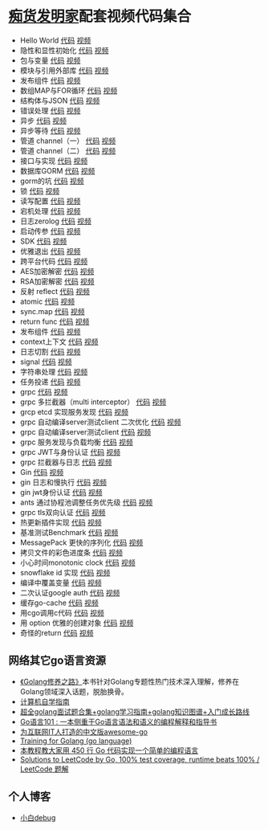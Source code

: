 # [痴货发明家](https://space.bilibili.com/401571418)配套视频代码集合

* Hello World
[代码](./go%E8%AF%AD%E8%A8%80/hello%20world/)
[视频](https://www.bilibili.com/video/BV1eU4y1C7sr)
* 隐性和显性初始化
[代码](./go%E8%AF%AD%E8%A8%80/%E9%9A%90%E6%80%A7%E5%92%8C%E6%98%BE%E6%80%A7%E5%88%9D%E5%A7%8B%E5%8C%96/)
[视频](https://www.bilibili.com/video/BV1bd4y1K7ac)
* 包与变量
[代码](./go%E8%AF%AD%E8%A8%80/%E5%8C%85%E4%B8%8E%E5%8F%98%E9%87%8F/)
[视频](https://www.bilibili.com/video/BV1eg411k7hH)
* 模块与引用外部库
[代码](./go%E8%AF%AD%E8%A8%80/%E6%A8%A1%E5%9D%97%E4%B8%8E%E5%BC%95%E7%94%A8%E5%A4%96%E9%83%A8%E5%BA%93/)
[视频](https://www.bilibili.com/video/BV18v4y1c7bw)
* 发布组件
[代码](./go%E8%AF%AD%E8%A8%80/%E5%8F%91%E5%B8%83%E7%BB%84%E4%BB%B6/)
[视频](https://www.bilibili.com/video/BV1sd4y1G7Xz)
* 数组MAP与FOR循环
[代码](./go%E8%AF%AD%E8%A8%80/%E6%95%B0%E7%BB%84MAP%E4%B8%8EFOR%E5%BE%AA%E7%8E%AF/)
[视频](https://www.bilibili.com/video/BV1sV4y1472Z)
* 结构体与JSON
[代码](./go%E8%AF%AD%E8%A8%80/%E7%BB%93%E6%9E%84%E4%BD%93%E4%B8%8EJSON/)
[视频](https://www.bilibili.com/video/BV11v4y1F7CR)
* 错误处理
[代码](./go%E8%AF%AD%E8%A8%80/%E9%94%99%E8%AF%AF%E5%A4%84%E7%90%86/)
[视频](https://www.bilibili.com/video/BV1hP411L72j)
* 异步
[代码](./go%E8%AF%AD%E8%A8%80/%E5%BC%82%E6%AD%A5/)
[视频](https://www.bilibili.com/video/BV1Td4y1P7WF)
* 异步等待
[代码](./go%E8%AF%AD%E8%A8%80/%E5%BC%82%E6%AD%A5%E7%AD%89%E5%BE%85/)
[视频](https://www.bilibili.com/video/BV1rN4y1G7ri)
* 管道 channel（一）
[代码](./go%E8%AF%AD%E8%A8%80/%E7%AE%A1%E9%81%93%20channel%EF%BC%88%E4%B8%80%EF%BC%89/)
[视频](https://www.bilibili.com/video/BV13a411N7o5)
* 管道 channel（二）
[代码](./go%E8%AF%AD%E8%A8%80/%E7%AE%A1%E9%81%93%20channel%EF%BC%88%E4%BA%8C%EF%BC%89/)
[视频](https://www.bilibili.com/video/BV1PP411H7ek)
* 接口与实现
[代码](./go%E8%AF%AD%E8%A8%80/%E6%8E%A5%E5%8F%A3%E4%B8%8E%E5%AE%9E%E7%8E%B0/)
[视频](https://www.bilibili.com/video/BV1rd4y1o76C)
* 数据库GORM
[代码](./go%E8%AF%AD%E8%A8%80/gorm/%E6%95%B0%E6%8D%AE%E5%BA%93GORM/)
[视频](https://www.bilibili.com/video/BV1hV4y1s7QJ)
* gorm的坑
[代码](./go%E8%AF%AD%E8%A8%80/gorm/gorm%E7%9A%84%E5%9D%91/)
[视频](https://www.bilibili.com/video/BV1WT411T7SX)
* 锁
[代码](./go%E8%AF%AD%E8%A8%80/%E9%94%81/)
[视频](https://www.bilibili.com/video/BV1zU4y1C7E2)
* 读写配置
[代码](./go%E8%AF%AD%E8%A8%80/%E8%AF%BB%E5%86%99%E9%85%8D%E7%BD%AE/)
[视频](https://www.bilibili.com/video/BV14V4y1s7o8)
* 宕机处理
[代码](../go%E8%AF%AD%E8%A8%80/%E5%AE%95%E6%9C%BA%E5%A4%84%E7%90%86/)
[视频](https://www.bilibili.com/video/BV1Sa411R7qf)
* 日志zerolog
[代码](./go%E8%AF%AD%E8%A8%80/%E6%97%A5%E5%BF%97zerolog/)
[视频](https://www.bilibili.com/video/BV1qT411c7Jn)
* 启动传参
[代码](./go%E8%AF%AD%E8%A8%80/%E5%90%AF%E5%8A%A8%E4%BC%A0%E5%8F%82/)
[视频](https://www.bilibili.com/video/BV19g41167La)
* SDK
[代码](./go%E8%AF%AD%E8%A8%80/SDK/)
[视频](https://www.bilibili.com/video/BV1c14y1x7dJ)
* 优雅退出
[代码](./go%E8%AF%AD%E8%A8%80/%E4%BC%98%E9%9B%85%E9%80%80%E5%87%BA/)
[视频](https://www.bilibili.com/video/BV1sD4y1i71P)
* 跨平台代码
[代码](./go%E8%AF%AD%E8%A8%80/%E8%B7%A8%E5%B9%B3%E5%8F%B0%E4%BB%A3%E7%A0%81/)
[视频](https://www.bilibili.com/video/BV1aW4y187EN)
* AES加密解密
[代码](./go%E8%AF%AD%E8%A8%80/AES%E5%8A%A0%E5%AF%86%E8%A7%A3%E5%AF%86/)
[视频](https://www.bilibili.com/video/BV1aG41147nE)
* RSA加密解密
[代码](./go%E8%AF%AD%E8%A8%80/RSA%E5%8A%A0%E5%AF%86%E8%A7%A3%E5%AF%86/)
[视频](https://www.bilibili.com/video/BV1zG41147Cb)
* 反射 reflect
[代码](./go%E8%AF%AD%E8%A8%80/%E5%8F%8D%E5%B0%84%20reflect/)
[视频](https://www.bilibili.com/video/BV1xG4y1k7kN)
* atomic
[代码](./go%E8%AF%AD%E8%A8%80/atomic/)
[视频](https://www.bilibili.com/video/BV1PG411t7Zf)
* sync.map
[代码](./go%E8%AF%AD%E8%A8%80/sync.map/)
[视频](https://www.bilibili.com/video/BV1RB4y137Wm)
* return func
[代码](./go%E8%AF%AD%E8%A8%80/return%20func/)
[视频](https://www.bilibili.com/video/BV1qY4y1u7w4)
* 发布组件
[代码](./go%E8%AF%AD%E8%A8%80/30%20%E5%8F%91%E5%B8%83%E7%BB%84%E4%BB%B6/)
[视频](https://www.bilibili.com/video/BV1sd4y1G7Xz)
* context上下文
[代码](./go%E8%AF%AD%E8%A8%80/context%E4%B8%8A%E4%B8%8B%E6%96%87/)
[视频](https://www.bilibili.com/video/BV17V4y1p7gR)
* 日志切割
[代码](./go%E8%AF%AD%E8%A8%80/%E6%97%A5%E5%BF%97%E5%88%87%E5%89%B2/)
[视频](https://www.bilibili.com/video/BV1YD4y1z7v3)
* signal
[代码](./go%E8%AF%AD%E8%A8%80/signal/)
[视频](https://www.bilibili.com/video/BV13e411u7e6)
* 字符串处理
[代码](./go%E8%AF%AD%E8%A8%80/%E5%AD%97%E7%AC%A6%E4%B8%B2%E5%A4%84%E7%90%86/)
[视频](https://www.bilibili.com/video/BV1C24y1o7DD)
* 任务投递
[代码](./go%E8%AF%AD%E8%A8%80/%E4%BB%BB%E5%8A%A1%E6%8A%95%E9%80%92/)
[视频](https://www.bilibili.com/video/BV1mt4y1j7co)
* grpc
[代码](./go%E8%AF%AD%E8%A8%80/grpc/GRPC/)
[视频](https://www.bilibili.com/video/BV1JB4y1z7Cy)
* grpc 多拦截器（multi interceptor）
[代码](./go%E8%AF%AD%E8%A8%80/grpc/grpc%20%E5%A4%9A%E6%8B%A6%E6%88%AA%E5%99%A8%EF%BC%88multi%20interceptor%EF%BC%89/)
[视频](https://www.bilibili.com/video/BV1NW4y1q7SB)
* grcp etcd 实现服务发现
[代码](./go%E8%AF%AD%E8%A8%80/grpc/etcd%20%E5%AE%9E%E7%8E%B0%E6%9C%8D%E5%8A%A1%E5%8F%91%E7%8E%B0/)
[视频](https://www.bilibili.com/video/BV1Je4y1y74Z)
* grpc 自动编译server测试client 二次优化
[代码](./go%E8%AF%AD%E8%A8%80/grpc/grpc%20%E8%87%AA%E5%8A%A8%E7%BC%96%E8%AF%91server%E6%B5%8B%E8%AF%95client%20%E4%BA%8C%E6%AC%A1%E4%BC%98%E5%8C%96/)
[视频](https://www.bilibili.com/video/BV1fP4y1d7s3)
* grpc 自动编译server测试client
[代码](./go%E8%AF%AD%E8%A8%80/grpc/grpc%20%E8%87%AA%E5%8A%A8%E7%BC%96%E8%AF%91server%E6%B5%8B%E8%AF%95client/)
[视频](https://www.bilibili.com/video/BV1Za411u7ci)
* grpc 服务发现与负载均衡
[代码](./go%E8%AF%AD%E8%A8%80/grpc/grpc%20%E6%9C%8D%E5%8A%A1%E5%8F%91%E7%8E%B0%E4%B8%8E%E8%B4%9F%E8%BD%BD%E5%9D%87%E8%A1%A1/)
[视频](https://www.bilibili.com/video/BV1NG411V71c)
* grpc JWT与身份认证
[代码](./go%E8%AF%AD%E8%A8%80/grpc/grpc%20JWT%E4%B8%8E%E8%BA%AB%E4%BB%BD%E8%AE%A4%E8%AF%81/)
[视频](https://www.bilibili.com/video/BV1dW4y1t7mF)
* grpc 拦截器与日志
[代码](./go%E8%AF%AD%E8%A8%80/grpc/grpc%20%E6%8B%A6%E6%88%AA%E5%99%A8%E4%B8%8E%E6%97%A5%E5%BF%97/)
[视频](https://www.bilibili.com/video/BV1wV4y1p7P3)
* Gin
[代码](./go%E8%AF%AD%E8%A8%80/gin/Gin/)
[视频](https://www.bilibili.com/video/BV1cB4y1L7Ew)
* gin 日志和慢执行
[代码](./go%E8%AF%AD%E8%A8%80/gin/gin%20%E6%97%A5%E5%BF%97%E5%92%8C%E6%85%A2%E6%89%A7%E8%A1%8C/)
[视频](https://www.bilibili.com/video/BV11K411Z7ux)
* gin jwt身份认证
[代码](./go%E8%AF%AD%E8%A8%80/gin/gin%20jwt%E8%BA%AB%E4%BB%BD%E8%AE%A4%E8%AF%81/)
[视频](https://www.bilibili.com/video/BV1mG4y167tE)
* ants 通过协程池调整任务优先级
[代码](./go%E8%AF%AD%E8%A8%80/ants%20%E9%80%9A%E8%BF%87%E5%8D%8F%E7%A8%8B%E6%B1%A0%E8%B0%83%E6%95%B4%E4%BB%BB%E5%8A%A1%E4%BC%98%E5%85%88%E7%BA%A7/)
[视频](https://www.bilibili.com/video/BV1YV4y1K7eG)
* grpc tls双向认证
[代码](./go%E8%AF%AD%E8%A8%80/grpc/grpc%20tls%E5%8F%8C%E5%90%91%E8%AE%A4%E8%AF%81/)
[视频](https://www.bilibili.com/video/BV1VV4y1T7j8)
* 热更新插件实现
[代码](./go%E8%AF%AD%E8%A8%80/%E7%83%AD%E6%9B%B4%E6%96%B0%E6%8F%92%E4%BB%B6%E5%AE%9E%E7%8E%B0/)
[视频](https://www.bilibili.com/video/BV15e4y1B7e9)
* 基准测试Benchmark
[代码](./go%E8%AF%AD%E8%A8%80/%E5%9F%BA%E5%87%86%E6%B5%8B%E8%AF%95Benchmark/)
[视频](https://www.bilibili.com/video/BV1XD4y1C7Bg)
* MessagePack 更快的序列化
[代码](./go%E8%AF%AD%E8%A8%80/MessagePack%20%E6%9B%B4%E5%BF%AB%E7%9A%84%E5%BA%8F%E5%88%97%E5%8C%96/)
[视频](https://www.bilibili.com/video/BV1Ne4y1q7m9)
* 拷贝文件的彩色进度条
[代码](./go%E8%AF%AD%E8%A8%80/%E7%BB%99%E6%8B%B7%E8%B4%9D%E6%96%87%E4%BB%B6%E5%A2%9E%E5%8A%A0%E8%BF%9B%E5%BA%A6%E6%9D%A1/)
[视频](https://www.bilibili.com/video/BV1nt4y1u7pi)
* 小心时间monotonic clock
[代码](./go%E8%AF%AD%E8%A8%80/%E5%B0%8F%E5%BF%83%E6%97%B6%E9%97%B4monotonic%20clock/)
[视频](https://www.bilibili.com/video/BV13m4y1w72R)
* snowflake id 实现
[代码](./go%E8%AF%AD%E8%A8%80/snowflake%20id%20%E5%AE%9E%E7%8E%B0/)
[视频](https://www.bilibili.com/video/BV18P411A7pa)
* 编译中覆盖变量
[代码](./go%E8%AF%AD%E8%A8%80/%E7%BC%96%E8%AF%91%E4%B8%AD%E8%A6%86%E7%9B%96%E5%8F%98%E9%87%8F/)
[视频](https://www.bilibili.com/video/BV1Cv4y1U7wv)
* 二次认证google auth
[代码](./go%E8%AF%AD%E8%A8%80/%E4%BA%8C%E6%AC%A1%E9%AA%8C%E8%AF%81%20google%20auth/)
[视频](https://www.bilibili.com/video/BV1Xe4y117Lk)
* 缓存go-cache
[代码](./go%E8%AF%AD%E8%A8%80/%E7%BC%93%E5%AD%98go-cache/)
[视频](https://www.bilibili.com/video/BV1Nt4y1T7Cs)
* 用cgo调用c代码
[代码](./go%E8%AF%AD%E8%A8%80/%E7%94%A8cgo%E8%B0%83%E7%94%A8c%E4%BB%A3%E7%A0%81/)
[视频](https://www.bilibili.com/video/BV1SP4y1y7Xj)
* 用 option 优雅的创建对象
[代码](./go%E8%AF%AD%E8%A8%80/%E7%94%A8%20option%20%E4%BC%98%E9%9B%85%E7%9A%84%E5%88%9B%E5%BB%BA%E5%AF%B9%E8%B1%A1/)
[视频](https://www.bilibili.com/video/BV1VM411C7P6)
* 奇怪的return
[代码](./go%E8%AF%AD%E8%A8%80/%E5%A5%87%E6%80%AA%E7%9A%84return/)
[视频](https://www.bilibili.com/video/BV1Ue4y1p7bC)

## 网络其它go语言资源
* [《Golang修养之路》](https://github.com/aceld/golang)本书针对Golang专题性热门技术深入理解，修养在Golang领域深入话题，脱胎换骨。
* [计算机自学指南](https://github.com/PKUFlyingPig/cs-self-learning)
* [超全golang面试题合集+golang学习指南+golang知识图谱+入门成长路线](https://github.com/xiaobaiTech/golangFamily)
* [Go语言101 : 一本侧重于Go语言语法和语义的编程解释和指导书](https://github.com/golang101/golang101)
* [为互联网IT人打造的中文版awesome-go](https://github.com/hackstoic/golang-open-source-projects)
* [Training for Golang (go language)](https://github.com/GoesToEleven/GolangTraining)
* [本教程教大家用 450 行 Go 代码实现一个简单的编程语言](https://github.com/karminski/write-a-programming-language-in-450-lines)
* [Solutions to LeetCode by Go, 100% test coverage, runtime beats 100% / LeetCode 题解](https://github.com/halfrost/LeetCode-Go)

## 个人博客
* [小白debug](https://xiaobaidebug.top/)
